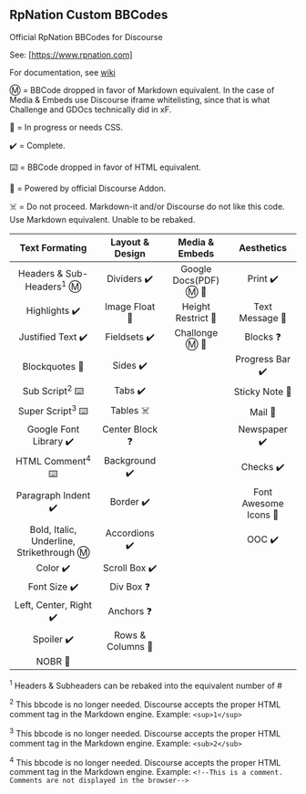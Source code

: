 ## RpNation Custom BBCodes

Official RpNation BBCodes for Discourse

See: [https://www.rpnation.com]

For documentation, see [wiki](https://github.com/Ghan04/discourse-rpn-bbcode/wiki)

Ⓜ️ = BBCode dropped in favor of Markdown equivalent. In the case of Media & Embeds use Discourse iframe whitelisting, since that is what Challenge and GDOcs technically did in xF.

🚧 = In progress or needs CSS.

✔️ = Complete.

⌨️ = BBCode dropped in favor of HTML equivalent.

🎉 = Powered by official Discourse Addon.

☠️ = Do not proceed. Markdown-it and/or Discourse do not like this code. Use Markdown equivalent. Unable to be rebaked.

|              Text Formating              | Layout & Design |    Media & Embeds    |      Aesthetics      |
| :--------------------------------------: | :-------------: | :------------------: | :------------------: |
|   Headers & Sub-Headers<sup>1</sup> Ⓜ️    |   Dividers ✔️    | Google Docs(PDF) Ⓜ️ 🚧 |       Print ✔️        |
|               Highlights ✔️               |  Image Float 🚧  |  Height Restrict 🚧   |    Text Message 🚧    |
|             Justified Text ✔️             |   Fieldsets ✔️   |    Challonge Ⓜ️ 🚧     |       Blocks ❓       |
|              Blockquotes 🚧               |     Sides ✔️     |                      |    Progress Bar ✔️    |
|         Sub Script<sup>2</sup> ⌨️         |     Tabs ✔️      |                      |    Sticky Note 🚧     |
|        Super Script<sup>3</sup> ⌨️        |    Tables ☠️     |                      |        Mail 🚧        |
|          Google Font Library ✔️           | Center Block ❓  |                      |     Newspaper ✔️      |
|        HTML Comment<sup>4</sup> ⌨️        |  Background ✔️   |                      |       Checks ✔️       |
|            Paragraph Indent ✔️            |    Border ✔️     |                      | Font Awesome Icons 🚧 |
| Bold, Italic, Underline, Strikethrough Ⓜ️ |  Accordions ✔️   |                      |         OOC ✔️       |
|                 Color ✔️                  |  Scroll Box ✔️   |                      |                      |
|               Font Size ✔️                |    Div Box ❓    |                      |                      |
|          Left, Center, Right ✔️           |    Anchors ❓    |                      |                      |
|          Spoiler ✔️                       | Rows & Columns 🚧 |                      |                      |
|          NOBR 🚧                       |                    |                      |                      |



<sup>1</sup> Headers & Subheaders can be rebaked into the equivalent number of #

<sup>2</sup> This bbcode is no longer needed. Discourse accepts the proper HTML comment tag in the Markdown engine. Example: `<sup>1</sup>`

<sup>3</sup> This bbcode is no longer needed. Discourse accepts the proper HTML comment tag in the Markdown engine. Example: `<sub>2</sub>`

<sup>4</sup> This bbcode is no longer needed. Discourse accepts the proper HTML comment tag in the Markdown engine. Example: `<!--This is a comment. Comments are not displayed in the browser-->`
